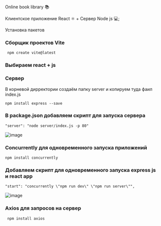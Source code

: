 Online book library 📚

Клиентское приложение React &#9883; + Сервер Node js &#128187;;

Установка пакетов 
### Сборщик проектов Vite

```
 npm create vite@latest
```

### Выбираем react + js

### Сервер

В корневой дирректории создаём папку server и копируем туда фаил index.js 

```
npm install express --save
```

### В package.json добавляем скрипт для запуска сервера

```
"server": "node server/index.js -p 80"
```

![image](https://github.com/ScherbakovM/ReactBookLib/assets/109952823/a9809c38-1325-4bd3-a50b-7c0f19fedc6f)


### Concurrently для одновременного запуска приложений

```
npm install concurrently
```


### Добавляем скрипт для одновременного запуска express js и react app 

```
"start": "concurrently \"npm run dev\" \"npm run server\"",
```

![image](https://github.com/ScherbakovM/ReactBookLib/assets/109952823/5f57ee97-58e3-4ea0-887e-904384b595df)

### Axios для запросов на сервер

```
 npm install axios 
```
